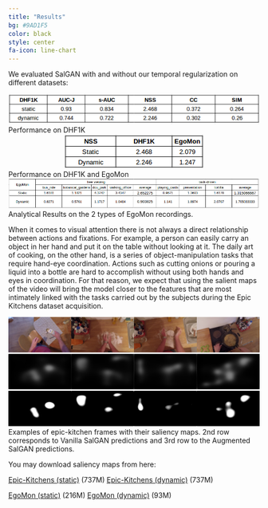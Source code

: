 ```yaml
---
title: "Results"
bg: #9AD1F5
color: black
style: center
fa-icon: line-chart
---
```


We evaluated SalGAN with and without our temporal regularization on different datasets:

<center>
<div style="display:table-cell; vertical-align:middle; text-align:center">
  <img src="./assets/DHF1K_results.png">
</div>
</center>
Performance on DHF1K


<center>
<div style="display:table-cell; vertical-align:middle; text-align:center">
  <img src="./assets/NSS_results.png">
</div>
</center>
Performance on DHF1K and EgoMon


<center>
<div style="display:table-cell; vertical-align:middle; text-align:center">
  <img src="./assets/EgoMon_results.png">
</div>
</center>
Analytical Results on the 2 types of EgoMon recordings.



When it comes to visual attention there is not always a direct relationship between actions and fixations. For example, a person can easily carry an object in her hand and put it on the table without looking at it. The daily art of cooking, on the other hand, is a series of object-manipulation tasks that require hand-eye coordination. Actions such as cutting onions or pouring a liquid into a bottle are hard to accomplish without using both hands and eyes in coordination. For that reason, we expect that using the salient maps of the video will bring the model closer to the features that are most intimately linked with the tasks carried out by the subjects during the Epic Kitchens dataset acquisition.


<div style="display:table-cell; vertical-align:middle; text-align:center">
  <img src="./assets/examples/p01_07_0000006811.jpg">
  <img src="./assets/examples/smap0000006811.jpg">
  <img src="./assets/examples/0000006811.jpg">
</div>

<div style="display:table-cell; vertical-align:middle; text-align:center">
  <img src="./assets/examples/p01_09_0000024901.jpg">
  <img src="./assets/examples/smap0000024901.jpg">
  <img src="./assets/examples/0000024901.jpg">
</div>

<div style="display:table-cell; vertical-align:middle; text-align:center">
  <img src="./assets/examples/p01_09_0000030331.jpg">
  <img src="./assets/examples/smap0000030331.jpg">
  <img src="./assets/examples/0000030331.jpg">
</div>

<div style="display:table-cell; vertical-align:middle; text-align:center">
  <img src="./assets/examples/p01_18_0000194611.jpg">
  <img src="./assets/examples/smap0000194611.jpg">
  <img src="./assets/examples/0000194611.jpg">
</div>
<div style="margin-bottom:5px"> Examples of epic-kitchen frames with their saliency maps. 2nd row corresponds to Vanilla SalGAN predictions and 3rd row to the Augmented SalGAN predictions. </div>



You may download saliency maps from here:

[Epic-Kitchens (static)](https://imatge.upc.edu/web/sites/default/files/projects/saliency/public/epic-kitchens/saliency_maps.tar.gz) (737M)
[Epic-Kitchens (dynamic)](https://imatge.upc.edu/web/sites/default/files/projects/saliency/public/epic-kitchens/dynamic_saliency_maps.tar.gz) (737M)

[EgoMon (static)](https://imatge.upc.edu/web/sites/default/files/projects/saliency/public/2016-egomon/egomon_saliency_maps.tar.gz) (216M)
[EgoMon (dynamic)](https://imatge.upc.edu/web/sites/default/files/projects/saliency/public/2016-egomon/egomon_dynamic_saliency_maps.tar.gz) (93M)


